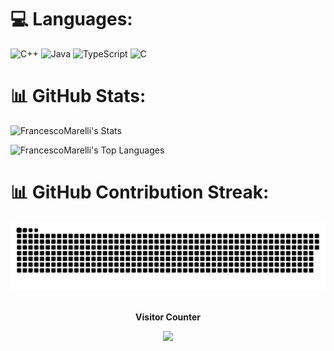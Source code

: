 
# 💻 Languages:
![C++](https://img.shields.io/badge/c++-%2300599C.svg?style=for-the-badge&logo=c%2B%2B&logoColor=white) ![Java](https://img.shields.io/badge/java-%23ED8B00.svg?style=for-the-badge&logo=openjdk&logoColor=white) 	![TypeScript](https://img.shields.io/badge/typescript-%23007ACC.svg?style=for-the-badge&logo=typescript&logoColor=white) ![C](https://img.shields.io/badge/c-%2300599C.svg?style=for-the-badge&logo=c&logoColor=white) 

# 📊 GitHub Stats:
![FrancescoMarelli's Stats](https://github-readme-stats.vercel.app/api?username=FrancescoMarelli&theme=vue-dark&show_icons=true&hide_border=true&count_private=true)

![FrancescoMarelli's Top Languages](https://github-readme-stats.vercel.app/api/top-langs/?username=FrancescoMarelli&theme=vue-dark&show_icons=true&hide_border=true&layout=compact)


# 📊 GitHub Contribution Streak:

<div align="center">
  <picture>
    <source media="(prefers-color-scheme: dark)" srcset="https://raw.githubusercontent.com/FrancescoMarelli/FrancescoMarelli/output/github-contribution-grid-snake-dark.svg">
    <source media="(prefers-color-scheme: light)" srcset="https://raw.githubusercontent.com/FrancescoMarelli/FrancescoMarelli/output/github-contribution-grid-snake-dark.svg">
    <img alt="github contribution grid snake animation" src="https://raw.githubusercontent.com/FrancescoMarelli/FrancescoMarelli/output/github-contribution-grid-snake.svg" style="display: inline-block;">
  </picture>
</div>

<div align="center">
  <div align="center">
    <br><p><b>Visitor Counter</b></p>  
    <p><img src="https://profile-counter.glitch.me/{FrancescoMarelli}/count.svg" /></p> 
  </div>
</div>
